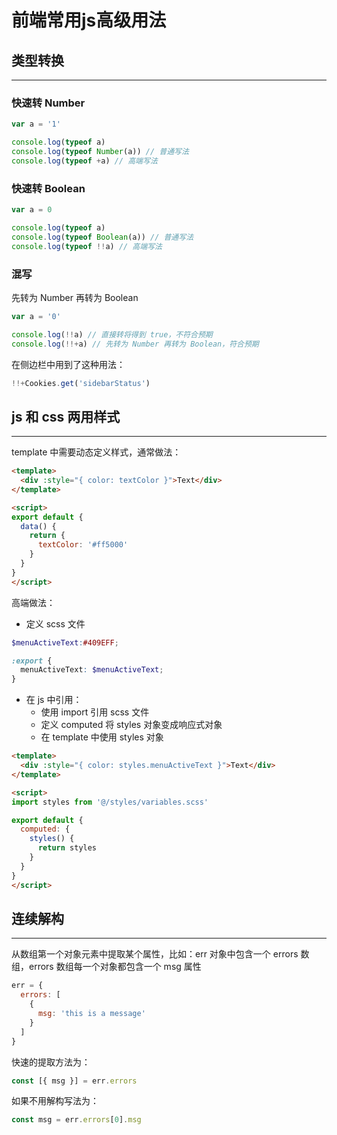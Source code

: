 # 前端常用js高级用法

## 类型转换

---

### 快速转 Number

```js
var a = '1'

console.log(typeof a)
console.log(typeof Number(a)) // 普通写法
console.log(typeof +a) // 高端写法
```

### 快速转 Boolean

```js
var a = 0

console.log(typeof a)
console.log(typeof Boolean(a)) // 普通写法
console.log(typeof !!a) // 高端写法
```

### 混写

先转为 Number 再转为 Boolean

```js
var a = '0'

console.log(!!a) // 直接转将得到 true，不符合预期
console.log(!!+a) // 先转为 Number 再转为 Boolean，符合预期
```

在侧边栏中用到了这种用法：

```js
!!+Cookies.get('sidebarStatus')
```

## js 和 css 两用样式

---

template 中需要动态定义样式，通常做法：

```html
<template>
  <div :style="{ color: textColor }">Text</div>
</template>

<script>
export default {
  data() {
    return {
      textColor: '#ff5000'
    }
  }
}
</script>
```

高端做法：

- 定义 scss 文件

```scss
$menuActiveText:#409EFF;

:export {
  menuActiveText: $menuActiveText;
}
```

- 在 js 中引用：
  - 使用 import 引用 scss 文件
  - 定义 computed 将 styles 对象变成响应式对象
  - 在 template 中使用 styles 对象

```html
<template>
  <div :style="{ color: styles.menuActiveText }">Text</div>
</template>

<script>
import styles from '@/styles/variables.scss'

export default {
  computed: {
    styles() {
      return styles
    }
  }
}
</script>
```

## 连续解构

---

从数组第一个对象元素中提取某个属性，比如：err 对象中包含一个 errors 数组，errors 数组每一个对象都包含一个 msg 属性

```js
err = {
  errors: [
    {
      msg: 'this is a message'
    }
  ]
}
```

快速的提取方法为：

```js
const [{ msg }] = err.errors
```

如果不用解构写法为：

```js
const msg = err.errors[0].msg
```

